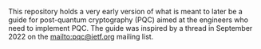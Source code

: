 This repository holds a very early version of what is meant to later be a guide for post-quantum cryptography (PQC) aimed at the engineers who need to implement PQC.
The guide was inspired by a thread in September 2022 on the <mailto:pqc@ietf.org> mailing list.
